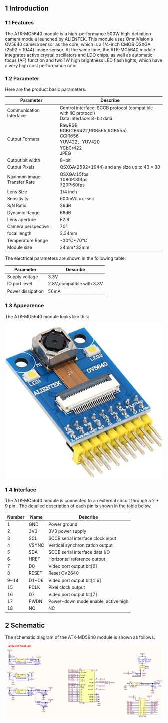 ## 1 Introduction

### 1.1 Features

The ATK-MC5640 module is a high-performance 500W high-definition camera module launched by ALIENTEK. This module uses OmniVision's OV5640 camera sensor as the core, which is a 1/4-inch CMOS QSXGA (2592 * 1944) image sensor. At the same time, the ATK-MC5640 module integrates active crystal oscillators and LDO chips, as well as automatic focus (AF) function and two 1W high brightness LED flash lights, which have a very high cost performance ratio.

### 1.2 Parameter

Here are the product basic parameters:

| Parameter                   | Describe                                                     |
| --------------------------- | ------------------------------------------------------------ |
| Communication Interface     | Control interface: SCCB protocol (compatible with IIC protocol)<br />Data interface: 8-bit data |
| Output Formats              | RawRGB<br />RGB(GBR422,RGB565,RGB555)<br />CCIR656<br />YUV422、YUV420<br />YCbCr422<br />JPEG |
| Output bit width            | 8-bit                                                        |
| Output Pixels               | QSXGA(2592*1944) and any size up to 40 * 30                  |
| Naximum image Transfer Rate | QSXGA:15fps<br/>1080P:30fps<br/>720P:60fps                   |
| Lens Size                   | 1/4 inch                                                     |
| Sensitivity                 | 600mV/Lux-sec                                                |
| S/N Ratio                   | 36dB                                                         |
| Dynamic Range               | 68dB                                                         |
| Lens aperture               | F2.8                                                         |
| Camera perspective          | 70°                                                          |
| focal length                | 3.34mm                                                       |
| Temperature Range           | -30℃~70℃                                                     |
| Module size                 | 24mm*32mm                                                    |

The electrical parameters are shown in the following table:

| Parameter         | Describe                  |
| ----------------- | ------------------------- |
| Supply voltage    | 3.3V                      |
| IO port level     | 2.8V,compatible with 3.3V |
| Power dissipation | 56mA                      |

### 1.3 Appearence

The ATK-MD5640 module looks like this:

![](figures/01_ATK_MC5640_Module.png)

### 1.4 Interface

The ATK-MC5640 module is connected to an external circuit through a 2 * 9 pin . The detailed description of each pin is shown in the table below.

| Number | Name  | Describe                            |
| ------ | ----- | ----------------------------------- |
| 1      | GND   | Power ground                        |
| 2      | 3V3   | 3V3 power supply                    |
| 3      | SCL   | SCCB serial interface clock input   |
| 4      | VSYNC | Vertical synchronization output     |
| 5      | SDA   | SCCB serial interface data I/O      |
| 6      | HREF  | Horizontal reference output         |
| 7      | D0    | Video port output bit[0]            |
| 8      | RESET | Reset OV2640                        |
| 9~14   | D1~D6 | Video port output bit[1:6]          |
| 15     | PCLK  | Pixel clock output                  |
| 16     | D7    | Video port output bit[7]            |
| 17     | PWDN  | Power-down mode enable, active high |
| 18     | NC    | NC                                  |

## 2 Schematic

The schematic diagram of the ATK-MD5640 module is shown as follows.

![](figures/02_ATK_MC5640_SCH.png)
